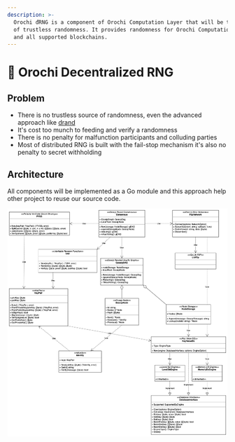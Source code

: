 ```yaml
---
description: >-
  Orochi đRNG is a component of Orochi Computation Layer that will be the source
  of trustless randomness. It provides randomness for Orochi Computation Layer
  and all supported blockchains.
---
```


# 🐉 Orochi Decentralized RNG

## Problem

* There is no trustless source of randomness, even the advanced approach like [drand](https://drand.love)
* It's cost too munch to feeding and verify a randomness
* There is no penalty for malfunction participants and colluding parties
* Most of distributed RNG is built with the fail-stop mechanism it's also no penalty to secret withholding&#x20;

## Architecture

All components will be implemented as a Go module and this approach help other project to reuse our source code.

![](<.gitbook/assets/image (2).png>)
